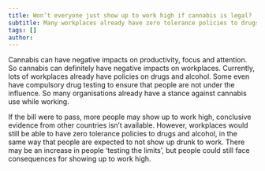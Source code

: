 ```yaml
---
title: Won’t everyone just show up to work high if cannabis is legal?
subtitle: Many workplaces already have zero tolerance policies to drugs and alcohol.
tags: []
author:
---
```


Cannabis can have negative impacts on productivity, focus and attention. So cannabis can definitely have negative impacts on workplaces. Currently, lots of workplaces already have policies on drugs and alcohol. Some even have compulsory drug testing to ensure that people are not under the influence. So many organisations already have a stance against cannabis use while working.

If the bill were to pass, more people may show up to work high, conclusive evidence from other countries isn’t available. However, workplaces would still be able to have zero tolerance policies to drugs and alcohol, in the same way that people are expected to not show up drunk to work. There may be an increase in people ‘testing the limits’, but people could still face consequences for showing up to work high. 
